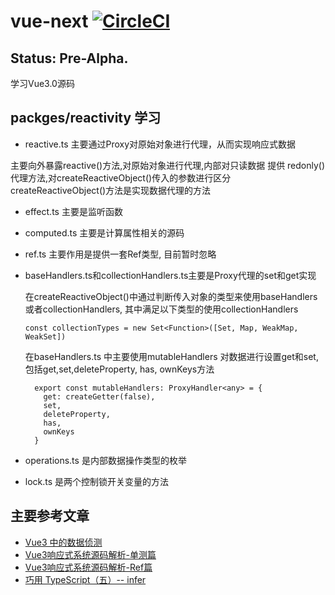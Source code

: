 # vue-next [![CircleCI](https://circleci.com/gh/vuejs/vue-next.svg?style=svg&circle-token=fb883a2d0a73df46e80b2e79fd430959d8f2b488)](https://circleci.com/gh/vuejs/vue-next)

## Status: Pre-Alpha.
学习Vue3.0源码
## packges/reactivity 学习
- reactive.ts 主要通过Proxy对原始对象进行代理，从而实现响应式数据

 主要向外暴露reactive()方法,对原始对象进行代理,内部对只读数据
 提供 redonly()代理方法,对createReactiveObject()传入的参数进行区分createReactiveObject()方法是实现数据代理的方法
- effect.ts 主要是监听函数
- computed.ts 主要是计算属性相关的源码
- ref.ts 主要作用是提供一套Ref类型, 目前暂时忽略
- baseHandlers.ts和collectionHandlers.ts主要是Proxy代理的set和get实现

  在createReactiveObject()中通过判断传入对象的类型来使用baseHandlers或者collectionHandlers,
  其中满足以下类型的使用collectionHandlers
  ```
  const collectionTypes = new Set<Function>([Set, Map, WeakMap, WeakSet])
  ```
  在baseHandlers.ts 中主要使用mutableHandlers 对数据进行设置get和set,包括get,set,deleteProperty, has, ownKeys方法
  ```
    export const mutableHandlers: ProxyHandler<any> = {
      get: createGetter(false),
      set,
      deleteProperty,
      has,
      ownKeys
    }
  ```
  
- operations.ts 是内部数据操作类型的枚举
- lock.ts 是两个控制锁开关变量的方法


## 主要参考文章
- [Vue3 中的数据侦测](https://juejin.im/post/5d99be7c6fb9a04e1e7baa34#heading-0)
- [Vue3响应式系统源码解析-单测篇](https://juejin.im/post/5d9c9a135188252e097569bd#heading-0)
- [Vue3响应式系统源码解析-Ref篇](https://juejin.im/post/5d9eff686fb9a04de04d8367)
- [巧用 TypeScript（五）-- infer](https://juejin.im/post/5c8a518ee51d455e4d719e2e)








